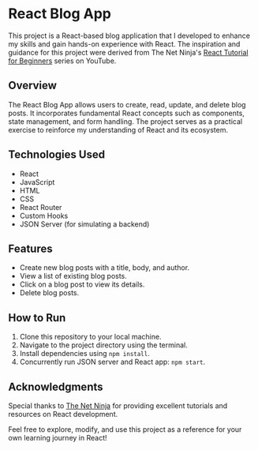 # React Blog App

This project is a React-based blog application that I developed to enhance my skills and gain hands-on experience with React. The inspiration and guidance for this project were derived from The Net Ninja's [React Tutorial for Beginners](https://www.youtube.com/watch?v=eao7ABGFUXs&list=PL4cUxeGkcC9gZD-Tvwfod2gaISzfRiP9d&index=16) series on YouTube.

## Overview

The React Blog App allows users to create, read, update, and delete blog posts. It incorporates fundamental React concepts such as components, state management, and form handling. The project serves as a practical exercise to reinforce my understanding of React and its ecosystem.

## Technologies Used

- React
- JavaScript
- HTML
- CSS
- React Router
- Custom Hooks
- JSON Server (for simulating a backend)

## Features

- Create new blog posts with a title, body, and author.
- View a list of existing blog posts.
- Click on a blog post to view its details.
- Delete blog posts.

## How to Run

1. Clone this repository to your local machine.
2. Navigate to the project directory using the terminal.
3. Install dependencies using `npm install`.
4. Concurrently run JSON server and React app: `npm start`.

## Acknowledgments

Special thanks to [The Net Ninja](https://netninja.dev/) for providing excellent tutorials and resources on React development.

Feel free to explore, modify, and use this project as a reference for your own learning journey in React!
